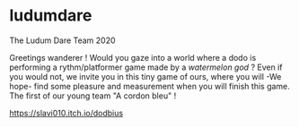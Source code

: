 # ludumdare
The Ludum Dare Team 2020

Greetings wanderer ! Would you gaze into a world where a dodo is performing a rythm/platformer game made by a *watermelon god* ? 
Even if you would not, we invite you in this tiny game of ours, where you will -We hope- find some pleasure and measurement when you will finish this game. The first of our young team "A cordon bleu" !

https://slavi010.itch.io/dodbius
